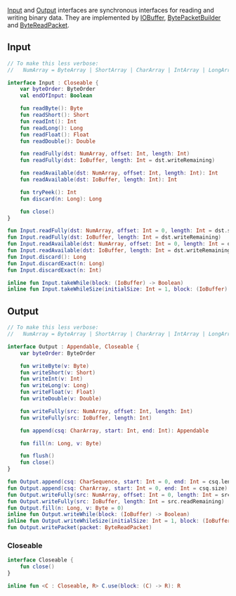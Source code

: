 [//]: # (title: Input/Output)
[//]: # (caption: Input/Output)
[//]: # (category: kotlinx)
[//]: # (toc: true)
[//]: # (ktor_version_review: 1.0.0)

[Input](#input) and [Output](#output) interfaces are synchronous interfaces for reading and writing binary data.
They are implemented by [IOBuffer](/kotlinx/io/io/iobuffer.html), [BytePacketBuilder](/kotlinx/io/io/packets.html#building-packets) and [ByteReadPacket](/kotlinx/io/io/packets.html#reading-packets).

## Input 

```kotlin
// To make this less verbose:
//   NumArray = ByteArray | ShortArray | CharArray | IntArray | LongArray | FloatArray | DoubleArray 

interface Input : Closeable {
    var byteOrder: ByteOrder
    val endOfInput: Boolean

    fun readByte(): Byte
    fun readShort(): Short
    fun readInt(): Int
    fun readLong(): Long
    fun readFloat(): Float
    fun readDouble(): Double

    fun readFully(dst: NumArray, offset: Int, length: Int)
    fun readFully(dst: IoBuffer, length: Int = dst.writeRemaining)

    fun readAvailable(dst: NumArray, offset: Int, length: Int): Int
    fun readAvailable(dst: IoBuffer, length: Int): Int

    fun tryPeek(): Int
    fun discard(n: Long): Long

    fun close()
}

fun Input.readFully(dst: NumArray, offset: Int = 0, length: Int = dst.size)
fun Input.readFully(dst: IoBuffer, length: Int = dst.writeRemaining)
fun Input.readAvailable(dst: NumArray, offset: Int = 0, length: Int = dst.size): Int
fun Input.readAvailable(dst: IoBuffer, length: Int = dst.writeRemaining): Int
fun Input.discard(): Long
fun Input.discardExact(n: Long)
fun Input.discardExact(n: Int)

inline fun Input.takeWhile(block: (IoBuffer) -> Boolean)
inline fun Input.takeWhileSize(initialSize: Int = 1, block: (IoBuffer) -> Int)
```

## Output

```kotlin
// To make this less verbose:
//   NumArray = ByteArray | ShortArray | CharArray | IntArray | LongArray | FloatArray | DoubleArray 

interface Output : Appendable, Closeable {
    var byteOrder: ByteOrder

    fun writeByte(v: Byte)
    fun writeShort(v: Short)
    fun writeInt(v: Int)
    fun writeLong(v: Long)
    fun writeFloat(v: Float)
    fun writeDouble(v: Double)

    fun writeFully(src: NumArray, offset: Int, length: Int)
    fun writeFully(src: IoBuffer, length: Int)

    fun append(csq: CharArray, start: Int, end: Int): Appendable

    fun fill(n: Long, v: Byte)

    fun flush()
    fun close()
}

fun Output.append(csq: CharSequence, start: Int = 0, end: Int = csq.length): Appendable
fun Output.append(csq: CharArray, start: Int = 0, end: Int = csq.size): Appendable
fun Output.writeFully(src: NumArray, offset: Int = 0, length: Int = src.size)
fun Output.writeFully(src: IoBuffer, length: Int = src.readRemaining)
fun Output.fill(n: Long, v: Byte = 0)
inline fun Output.writeWhile(block: (IoBuffer) -> Boolean)
inline fun Output.writeWhileSize(initialSize: Int = 1, block: (IoBuffer) -> Int)
fun Output.writePacket(packet: ByteReadPacket)
```

### Closeable

```kotlin
interface Closeable {
    fun close()
}

inline fun <C : Closeable, R> C.use(block: (C) -> R): R
```